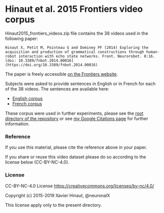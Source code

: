 

# Hinaut et al. 2015 Frontiers video corpus

Hinaut2015_frontiers_videos.zip file contains the 38 videos used in the following paper:

  ```
  Hinaut X, Petit M, Pointeau G and Dominey PF (2014) Exploring the acquisition and production of grammatical constructions through human-robot interaction with echo state networks. Front. Neurorobot. 8:16. [doi: 10.3389/fnbot.2014.00016](https://doi.org/10.3389/fnbot.2014.00016)
  ```

The paper is freely accessible [on the Frontiers website](https://www.frontiersin.org/articles/10.3389/fnbot.2014.00016/full).

Subjects were asked to provide sentences in English or in French for each of the 38 videos. The sentences are available here:
- [English corpus](../2015_English_5subjects_robot_instructions.csv)
- [French corpus](../2015_French_5subjects_robot_instructions.csv)

These corpus were used in further experiments, please see the [root directory of the repository](../../) or see [my Google Citations page](https://scholar.google.com/citations?user=pNW4eZAAAAAJ) for further information.

### Reference
If you use this material, please cite the reference above in your paper.

If you share or reuse this video dataset please do so according to the license below (CC-BY-NC-4.0).

### License
CC-BY-NC-4.0 License
https://creativecommons.org/licenses/by-nc/4.0/

Copyright (c) 2015-2019 Xavier Hinaut, @neuronalX

This license apply only to the present directory.

